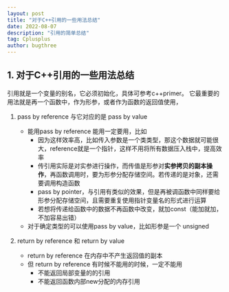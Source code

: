 ```yaml
---
layout: post
title: "对于C++引用的一些用法总结"
date: 2022-08-07
description: "引用的简单总结"
tag: Cplusplus
author: bugthree
---
```


## 1. 对于C++引用的一些用法总结
引用就是一个变量的别名，它必须初始化，具体可参考c++primer。
它最重要的用法就是再一个函数中，作为形参，或者作为函数的返回值使用，

1. pass by reference 与它对应的是 pass by value
    - 能用pass by reference 能用一定要用，比如
        - 因为这样效率高，比如传入参数是一个类类型，那这个数据就可能很大，reference就是一个指针，这样不用将所有数据压入栈中，提高效率
        - 传引用实际是对实参进行操作，而传值是形参对**实参拷贝的副本操作**，再函数调用时，要为形参分配存储空间。若传递的是对象，还需要调用构造函数
        - pass by pointer，与引用有类似的效果，但是再被调函数中同样要给形参分配存储空间，且需要重复使用指针变量名的形式进行运算
        - 若想将传递给函数中的数据不再函数中改变，就加const（能加就加，不加容易出错）
    - 对于确定类型的可以使用pass by value，比如形参是一个 unsigned 

2. return by reference 和 return by value
    - return by reference 在内存中不产生返回值的副本
    - 但 return by reference 有时候不能用的时候，一定不能用
        - 不能返回局部变量的的引用
        - 不能返回函数内部new分配的内存引用
